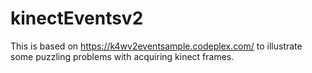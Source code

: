 kinectEventsv2
==============

This is based on https://k4wv2eventsample.codeplex.com/
to illustrate some puzzling problems with acquiring kinect frames.
